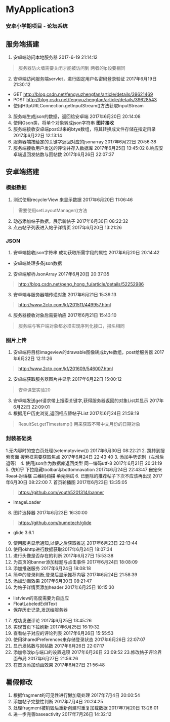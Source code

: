 # MyApplication3
### 安卓小学期项目 - 论坛系统


## 服务端搭建
1. 安卓端访问本地服务器 2017-6-19 21:14:12
> 服务器防火墙需要关闭才能被访问到
> 两者的ip段要相同
2. 安卓端访问服务端servlet，进行固定用户名密码登录验证 2017年6月19日 21:30:12
* GET http://blog.csdn.net/fengyuzhengfan/article/details/39621469
* POST http://blog.csdn.net/fengyuzhengfan/article/details/39628543
* 使用HttpURLConnection.getInputStream()方法获取InputStream
3. 服务端生成json的数据，返回给安卓端 2017年6月20日 20:14:08
4. 使用Gson类，将单个对象转成json字符串
**图片接收**
5. 服务端接收安卓端post过来的btye数组，将其转换成文件存储在指定目录 2017年6月22日 12:13:14
6. 服务器端按给定的关键字返回对应的jsonarray 2017年6月22日 20:56:38
7. 服务端接收用户发送的评论并存入数据库 2017年6月25日 13:45:02
8.响应安卓端返回发帖数与回帖数 2017年6月26日 22:07:37

## 安卓端搭建

### 模拟数据
1. 测试使用recyclerView 来显示数据 2017年6月20日 11:06:46
> 需要使用setLayoutManager()方法
2. 动态添加帖子数据，展示新帖子 2017年6月30日 08:22:32
3. 点击帖子列表进入帖子详情页 2017年6月20日 13:21:26
### JSON
1. 安卓端接收json字符串 成功获取所需字段的属性 2017年6月20日 20:14:42
* 安卓端处理多条json数据
2. 安卓端解析JsonArray 2017年6月20日 20:37:35
> http://blog.csdn.net/peng_hong_fu/article/details/52252986
3. 安卓端与服务器端传递对象 2017年6月21日 15:39:13
> http://www.2cto.com/kf/201511/449957.html
4. 服务器接收对象后需要响应 2017年6月21日 15:43:10
> 服务端与客户端对象都必须实现序列化接口，报名相同
### 图片上传
1. 安卓端将目标imageview的drawable图像转成byte数组，post给服务器 2017年6月22日 12:11:26
> http://www.2cto.com/kf/201609/546007.html
2. 安卓端获取服务器图片并显示 2017年6月22日 15:00:12
> 安卓课堂实验20
3. 安卓端发送get请求带上搜索关键字,获得服务器返回的对象List并显示 2017年6月22日 22:09:01
4. 根据用户历史浏览,返回相应替帖子List 2017年6月24日 21:59:19
> ResultSet.getTimestamp() 用来获取不带中文月份的日期对象
### 封装基础类
1.无内容时的空白页处理(setemptyview()) 2017年6月30日 08:22:21
2. 跳转到搜索页面 搜索框需要获取焦点 2017年6月24日 22:43:40
3. 添加手势识别（左滑后退等）
4. 使用json作为数据库返回类型 同一编码utf-8 2017年6月21日 20:31:19
5. 仿知乎 下拉隐藏toolbar与bottomnavation 2017年6月24日 22:43:47
~~自定义Toast 对话框~~
~~二维码扫描~~
~~单元测试~~
6. 已删除的推荐帖子下次不应该再出现 2017年6月30日 08:22:00
7. 首页轮播图 2017年6月23日 13:35:05
> https://github.com/youth5201314/banner
* ImageLoader
8. 图片选择器 2017年6月23日 16:30:00
> https://github.com/bumptech/glide
* glide 3.6.1
9. 使用服务显示通知,以便之后获取推送 2017年6月23日 22:13:44
10. 使用okhttp进行数据获取2017年6月24日 18:07:34
11. 进行头像是否存在的判断 2017年6月27日 15:53:38
12. 为首页的banner添加标题与点击事件 2017年6月24日 18:08:09
13. 添加推送服务 2017年6月24日 18:08:18
14. 简单的登录判断,登录后显示推荐内容 2017年6月24日 21:58:39
15. 添加动画效果 2017年6月30日 08:21:47
16. 为帖子详情页添加header 2017年6月25日 10:15:30
* listview的高度需要为自适应
* FloatLabeledEditText
* 保存历史记录,发送给服务器
17. 成功发送评论 2017年6月25日 13:45:26
18. 实现首页下拉刷新 2017年6月25日 16:19:32
19. 查看帖子对应的评论列表 2017年6月26日 15:55:53
20. 使用SharedPreferences来存储登录状态 2017年6月26日 22:07:07
21. 显示发帖数与回帖数 2017年6月26日 22:07:17
22. 添加修改ip与端口的设置选项 2017年6月26日 23:09:52
23.修改帖子评论界面布局 2017年6月27日 21:56:26
24. 在首页添加动画效果 2017年6月27日 21:56:48
## 暑假修改
1. 根据fragment的可见性进行懒加载处理 2017年7月4日 20:00:54
2. 添加帖子完整性判断 2017年7月4日 20:24:25
3. 处理fragment被销毁后重新创建时重复加载数据 2017年7月20日 13:26:01
4. 进一步完善baseactivity 2017年7月26日 14:32:12
